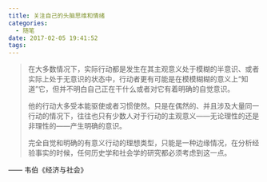 ```yaml
---
title: 关注自己的头脑思维和情绪
categories:
  - 随笔
date: 2017-02-05 19:41:52
tags:
---
```


> 在大多数情况下，实际行动都是发生在其主观意义处于模糊的半意识、或者实际上处于无意识的状态中，行动者更有可能是在模模糊糊的意义上“知道”它，但并不明白自己正在干什么或者对它有着明确的自觉意识。
> 
> 他的行动大多受本能驱使或者习惯使然。只是在偶然的、并且涉及大量同一行动的情况下，往往也只有少数人对于行动的主观意义——无论理性的还是非理性的——产生明确的意识。
> 
> 完全自觉和明确的有意义行动的理想类型，只能是一种边缘情况，在分析经验事实的时候，任何历史学和社会学的研究都必须考虑到这一点。

—— 韦伯《经济与社会》